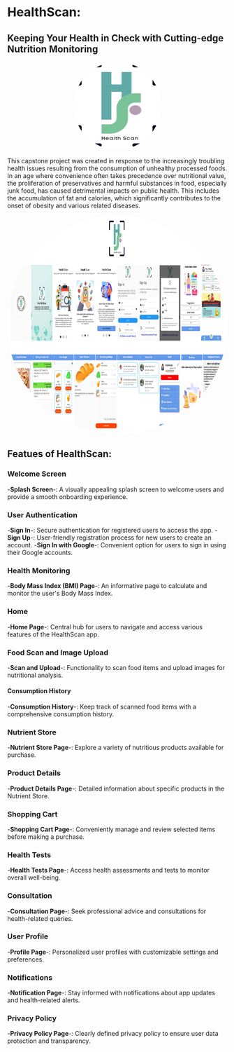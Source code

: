 # HealthScan:
## Keeping Your Health in Check with Cutting-edge Nutrition Monitoring

<p align="center">
  <img src="poto/icon_apps.png" alt="HealthScan Logo" style="border-radius: 50%; width: 200px; height: 200px;">
</p>

This capstone project was created in response to the increasingly troubling health issues resulting from the consumption of unhealthy processed foods. In an age where convenience often takes precedence over nutritional value, the proliferation of preservatives and harmful substances in food, especially junk food, has caused detrimental impacts on public health. This includes the accumulation of fat and calories, which significantly contributes to the onset of obesity and various related diseases.

<p align="center">
  <img src="poto/Full.png" alt="HealthScan Full" style="border-radius: 50%; width: 750px; height: 500px;">
</p>

## Featues of HealthScan:

### Welcome Screen
-**Splash Screen**-: A visually appealing splash screen to welcome users and provide a smooth onboarding experience.

### User Authentication
-**Sign In**-: Secure authentication for registered users to access the app.
-**Sign Up**-: User-friendly registration process for new users to create an account.
-**Sign In with Google**-: Convenient option for users to sign in using their Google accounts.

### Health Monitoring
-**Body Mass Index (BMI) Page**-: An informative page to calculate and monitor the user's Body Mass Index.

### Home
-**Home Page**-: Central hub for users to navigate and access various features of the HealthScan app.

### Food Scan and Image Upload
-**Scan and Upload**-: Functionality to scan food items and upload images for nutritional analysis.

#### Consumption History
-**Consumption History**-: Keep track of scanned food items with a comprehensive consumption history.

### Nutrient Store
-**Nutrient Store Page**-: Explore a variety of nutritious products available for purchase.

### Product Details
-**Product Details Page**-: Detailed information about specific products in the Nutrient Store.

### Shopping Cart
-**Shopping Cart Page**-: Conveniently manage and review selected items before making a purchase.

### Health Tests
-**Health Tests Page**-: Access health assessments and tests to monitor overall well-being.

### Consultation
-**Consultation Page**-: Seek professional advice and consultations for health-related queries.

### User Profile
-**Profile Page**-: Personalized user profiles with customizable settings and preferences.

### Notifications
-**Notification Page**-: Stay informed with notifications about app updates and health-related alerts.

### Privacy Policy
-**Privacy Policy Page**-: Clearly defined privacy policy to ensure user data protection and transparency.

